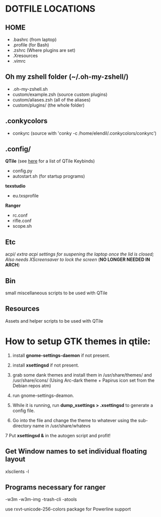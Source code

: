 # DOTFILE LOCATIONS

## HOME

- .bashrc (from laptop)
- .profile (for Bash)
- .zshrc (Where plugins are set)
- .Xresources
- .vimrc

## Oh my zshell folder (~/.oh-my-zshell/)

- .oh-my-zshell.sh
- custom/example.zsh (source custom plugins)
- custom/aliases.zsh (all of the aliases)
- custom/plugins/ (the whole folder)

## .conkycolors

- conkyrc (source with 'conky -c /home/elendil/.conkycolors/conkyrc')

## .config/

**QTile** (see [here](QTile_keys.md) for a list of QTile Keybinds)

- config.py
- autostart.sh (for startup programs) 

**texstudio**

- eu.txsprofile

**Ranger**

- rc.conf
- rifle.conf
- scope.sh

## Etc

acpi/ *extra acpi settings for suspening the laptop once the lid is closed; Also needs XScreensaver to lock the screen* (**NO LONGER NEEDED IN ARCH**)

## Bin 

small miscellaneous scripts to be used with QTile

## Resources

Assets and helper scripts to be used with QTile

# How to setup GTK themes in qtile:

1. install **gnome-settings-daemon** if not present.

2. install **xsettingsd** if not present.

3. grab some dank themes and install them in /usr/share/themes/ and /usr/share/icons/ (Using Arc-dark theme + Papirus icon set from the Debian repos atm)

4. run gnome-settings-deamon.

5. While it is running, run **dump\_xsettings > .xsettingsd** to generate a config file.

6. Go into the file and change the theme to whatever using the sub-directory name in /usr/share/whatevs

7 Put **xsettingsd &** in the autogen script and profit!  

## Get Window names to set individual floating layout
xlsclients -l

## Programs necessary for ranger

-w3m
-w3m-img
-trash-cli
-atools

use rxvt-unicode-256-colors package for Powerline support
